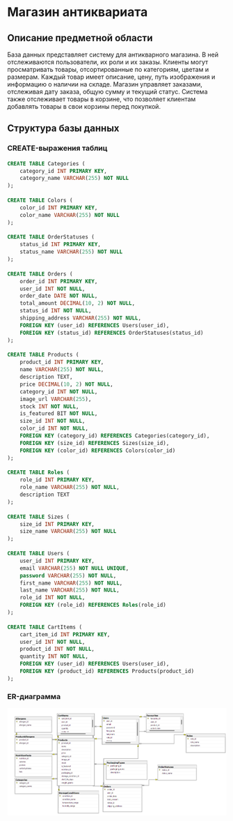 # Магазин антиквариата

## Описание предметной области

База данных представляет систему для антикварного магазина. В ней отслеживаются пользователи, их роли и их заказы. Клиенты могут просматривать товары, отсортированные по категориям, цветам и размерам. Каждый товар имеет описание, цену, путь изображения и информацию о наличии на складе. Магазин управляет заказами, отслеживая дату заказа, общую сумму и текущий статус. Система также отслеживает товары в корзине, что позволяет клиентам добавлять товары в свои корзины перед покупкой.

## Структура базы данных

### CREATE-выражения таблиц
```sql
CREATE TABLE Categories (
    category_id INT PRIMARY KEY,
    category_name VARCHAR(255) NOT NULL
);

CREATE TABLE Colors (
    color_id INT PRIMARY KEY,
    color_name VARCHAR(255) NOT NULL
);

CREATE TABLE OrderStatuses (
    status_id INT PRIMARY KEY,
    status_name VARCHAR(255) NOT NULL
);

CREATE TABLE Orders (
    order_id INT PRIMARY KEY,
    user_id INT NOT NULL,
    order_date DATE NOT NULL,
    total_amount DECIMAL(10, 2) NOT NULL,
    status_id INT NOT NULL,
    shipping_address VARCHAR(255) NOT NULL,
    FOREIGN KEY (user_id) REFERENCES Users(user_id),
    FOREIGN KEY (status_id) REFERENCES OrderStatuses(status_id)
);

CREATE TABLE Products (
    product_id INT PRIMARY KEY,
    name VARCHAR(255) NOT NULL,
    description TEXT,
    price DECIMAL(10, 2) NOT NULL,
    category_id INT NOT NULL,
    image_url VARCHAR(255),
    stock INT NOT NULL,
    is_featured BIT NOT NULL,
    size_id INT NOT NULL,
    color_id INT NOT NULL,
    FOREIGN KEY (category_id) REFERENCES Categories(category_id),
    FOREIGN KEY (size_id) REFERENCES Sizes(size_id),
    FOREIGN KEY (color_id) REFERENCES Colors(color_id)
);

CREATE TABLE Roles (
    role_id INT PRIMARY KEY,
    role_name VARCHAR(255) NOT NULL,
    description TEXT
);

CREATE TABLE Sizes (
    size_id INT PRIMARY KEY,
    size_name VARCHAR(255) NOT NULL
);

CREATE TABLE Users (
    user_id INT PRIMARY KEY,
    email VARCHAR(255) NOT NULL UNIQUE,
    password VARCHAR(255) NOT NULL,
    first_name VARCHAR(255) NOT NULL,
    last_name VARCHAR(255) NOT NULL,
    role_id INT NOT NULL,
    FOREIGN KEY (role_id) REFERENCES Roles(role_id)
);

CREATE TABLE CartItems (
    cart_item_id INT PRIMARY KEY,
    user_id INT NOT NULL,
    product_id INT NOT NULL,
    quantity INT NOT NULL,
    FOREIGN KEY (user_id) REFERENCES Users(user_id),
    FOREIGN KEY (product_id) REFERENCES Products(product_id)
);
```

### ER-диаграмма

![ER](attachments/Ssms_AsksyjszP7.png "MSSMS ER Diagram")
